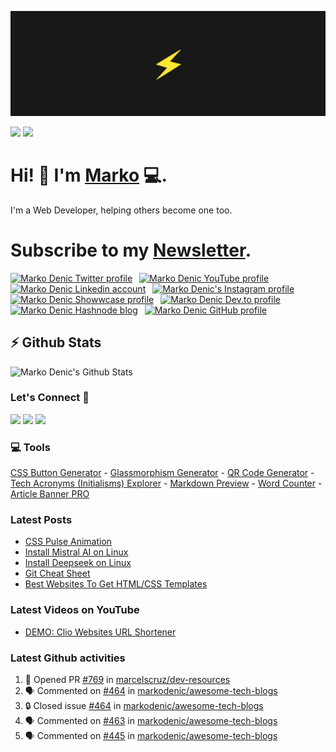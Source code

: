 ![Repository Banner](banner.png)

[![](https://komarev.com/ghpvc/?username=markoDenic&color=blue&label=Profile%20Views)](https://github.com/markoDenic/markoDenic)
[![](https://img.shields.io/github/followers/markoDenic?label=GitHub%20Followers)](https://github.com/markoDenic)

# Hi! 👋 I'm [Marko](https://markodenic.com) 💻.

I'm a Web Developer, helping others become one too.

# Subscribe to my [Newsletter](https://techwithmarko.com).

<!-- Socials -->
<a href="https://twitter.com/denicmarko"><img src="https://cdn.worldvectorlogo.com/logos/twitter-6.svg" title="Twitter" alt="Marko Denic Twitter profile" width="40"/></a>
&ensp;<a href="https://www.youtube.com/channel/UCRgyPAKycnp_kkpny_uZBcQ"><img src="https://cdn.worldvectorlogo.com/logos/youtube-icon-5.svg" title="YouTube" alt="Marko Denic YouTube profile" width="40"/></a>
&ensp;<a href="https://www.linkedin.com/in/denicmarko/"><img src="https://cdn.worldvectorlogo.com/logos/linkedin-icon-2.svg" title="Linkedin" alt="Marko Denic Linkedin account" width="30"/></a>
&ensp;<a href="https://www.instagram.com/denicmarko_"><img src="https://raw.githubusercontent.com/rahuldkjain/github-profile-readme-generator/master/src/images/icons/Social/instagram.svg" alt="Marko Denic's Instagram profile" width="30" /></a>
&ensp;<a href="https://www.showwcase.com/denicmarko"><img src="https://www.showwcase.com/favicon.png" title="Showwcase" alt="Marko Denic Showwcase profile" width="30"/></a>
&ensp;<a href="https://dev.to/denicmarko"><img src="https://cdn.worldvectorlogo.com/logos/devto.svg" title="DEV" alt="Marko Denic Dev.to profile" width="30"/></a>
&ensp;<a href="https://denic.hashnode.dev/"><img src="https://cdn.hashnode.com/res/hashnode/image/upload/v1611902473383/CDyAuTy75.png" title="Hashnode" alt="Marko Denic Hashnode blog" width="30"/></a>
&ensp;<a href="https://github.com/markodenic"><img src="https://cdn.worldvectorlogo.com/logos/github-icon-1.svg" title="GitHub" alt="Marko Denic GitHub profile" width="30"/></a>
<br>

## ⚡ Github Stats

![Marko Denic's Github Stats](https://github-readme-stats.vercel.app/api?username=markoDenic&theme=dark)

### Let's Connect 🔗

[![](https://img.shields.io/badge/linkedin-%230077B5.svg?&style=for-the-badge&logo=linkedin&logoColor=white0e76a8)](https://www.linkedin.com/in/denicmarko/)
[![](https://img.shields.io/badge/twitter-%230077B5.svg?&style=for-the-badge&logo=twitter&logoColor=white&color=00acee)](https://x.com/denicmarko) 
[![](https://img.shields.io/badge/instagram-%230077B5.svg?&style=for-the-badge&logo=instagram&logoColor=white&color=8a3ab9)](https://www.instagram.com/denicmarko_/)

### 💻 Tools
[CSS Button Generator](https://markodenic.com/tools/buttons-generator/) - [Glassmorphism Generator](https://markodenic.com/tools/glassmorphism-css-generator/) - [QR Code Generator](https://markodenic.com/tools/qr-code-generator/) - [Tech Acronyms (Initialisms) Explorer](https://markodenic.com/tools/tech-acronyms-explorer/) - [Markdown Preview](https://freecodetools.org/markdown-preview/) - [Word Counter](https://freecodetools.org/word-counter/) - [Article Banner PRO](https://articlebannerpro.com/)

### Latest Posts
<!-- BLOG-POST-LIST:START -->
- [CSS Pulse Animation](https://markodenic.com/css-pulse-animation/)
- [Install Mistral AI on Linux](https://markodenic.com/install-mistral-ai-on-linux/)
- [Install Deepseek on Linux](https://markodenic.com/install-deepseek-on-linux/)
- [Git Cheat Sheet](https://markodenic.com/git-cheat-sheet/)
- [Best Websites To Get HTML/CSS Templates](https://markodenic.com/best-websites-to-get-html-css-templates/)
<!-- BLOG-POST-LIST:END -->

### Latest Videos on YouTube
<!-- YOUTUBE-VIDEOS-LIST:START -->
- [DEMO: Clio Websites URL Shortener](https://www.youtube.com/watch?v=F_JDmwrbqVY)
<!-- YOUTUBE-VIDEOS-LIST:END --> 

### Latest Github activities
<!--START_SECTION:activity-->
1. 💪 Opened PR [#769](https://github.com/marcelscruz/dev-resources/pull/769) in [marcelscruz/dev-resources](https://github.com/marcelscruz/dev-resources)
2. 🗣 Commented on [#464](https://github.com/markodenic/awesome-tech-blogs/issues/464#issuecomment-2862160276) in [markodenic/awesome-tech-blogs](https://github.com/markodenic/awesome-tech-blogs)
3. 🔒 Closed issue [#464](https://github.com/markodenic/awesome-tech-blogs/issues/464) in [markodenic/awesome-tech-blogs](https://github.com/markodenic/awesome-tech-blogs)
4. 🗣 Commented on [#463](https://github.com/markodenic/awesome-tech-blogs/issues/463#issuecomment-2862155580) in [markodenic/awesome-tech-blogs](https://github.com/markodenic/awesome-tech-blogs)
5. 🗣 Commented on [#445](https://github.com/markodenic/awesome-tech-blogs/pull/445#issuecomment-2862132456) in [markodenic/awesome-tech-blogs](https://github.com/markodenic/awesome-tech-blogs)
<!--END_SECTION:activity-->

